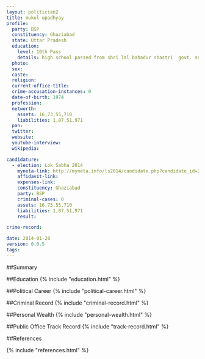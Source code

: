 ```yaml
---
layout: politician2
title: mukul upadhyay
profile: 
  party: BSP
  constituency: Ghaziabad
  state: Uttar Pradesh
  education: 
    level: 10th Pass
    details: high school passed from shri lal bahadur shastri  govt. secondary school  jalesar road  mathura  secondary education board allahabad u.p. in year 1989
  photo: 
  sex: 
  caste: 
  religion: 
  current-office-title: 
  crime-accusation-instances: 0
  date-of-birth: 1974
  profession: 
  networth: 
    assets: 16,73,55,710
    liabilities: 1,87,51,971
  pan: 
  twitter: 
  website: 
  youtube-interview: 
  wikipedia: 

candidature: 
  - election: Lok Sabha 2014
    myneta-link: http://myneta.info/ls2014/candidate.php?candidate_id=229
    affidavit-link: 
    expenses-link: 
    constituency: Ghaziabad 
    party: BSP
    criminal-cases: 0
    assets: 16,73,55,710
    liabilities: 1,87,51,971
    result:  

crime-record: 

date: 2014-01-28
version: 0.0.5
tags: 
---
```

##Summary


##Education
{% include "education.html" %}


##Political Career
{% include "political-career.html" %}


##Criminal Record
{% include "criminal-record.html" %}


##Personal Wealth
{% include "personal-wealth.html" %}


##Public Office Track Record
{% include "track-record.html" %}


##References


{% include "references.html" %}